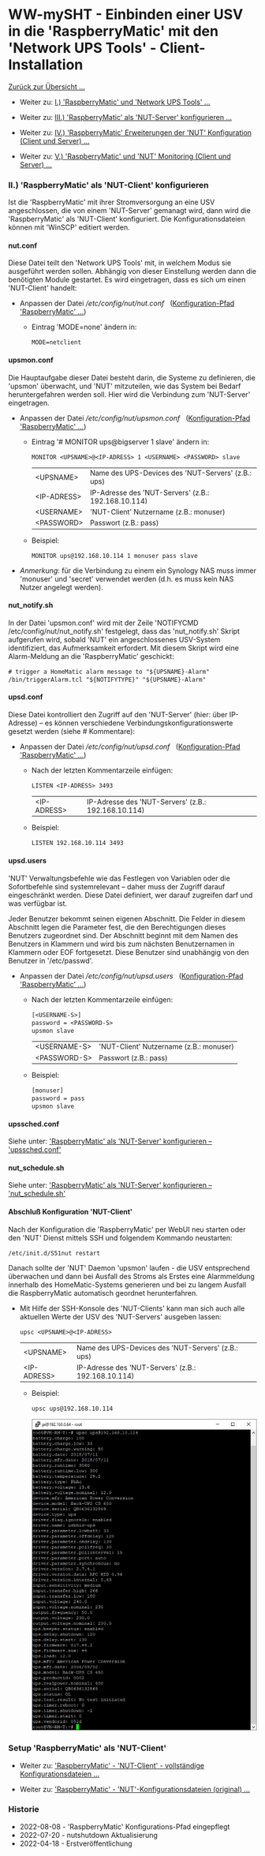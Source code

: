 # WW-mySHT - Einbinden einer USV in die 'RaspberryMatic' mit den 'Network UPS Tools' - Client-Installation

[Zurück zur Übersicht ...](../README.md)

- Weiter zu: [I.) 'RaspberryMatic' und 'Network UPS Tools' ...](./README.md)

- Weiter zu: [III.) 'RaspberryMatic' als 'NUT-Server' konfigurieren ...](./RM-NUT_Server.md)

- Weiter zu: [IV.) 'RaspberryMatic' Erweiterungen der 'NUT' Konfiguration (Client und Server) ...](./RM-NUT_Xtend.md)

- Weiter zu: [V.) 'RaspberryMatic' und 'NUT' Monitoring (Client und Server) ...](./RM-NUT_HM-Mon.md)

### II.) 'RaspberryMatic' als 'NUT-Client' konfigurieren

Ist die 'RaspberryMatic' mit ihrer Stromversorgung an eine USV angeschlossen, die von einem 'NUT-Server' gemanagt wird, dann wird die 'RaspberryMatic' als 'NUT-Client' konfiguriert. Die Konfigurationsdateien können mit 'WinSCP' editiert werden.

#### nut.conf
Diese Datei teilt den 'Network UPS Tools' mit, in welchem Modus sie ausgeführt werden sollen. Abhängig von dieser Einstellung werden dann die benötigten Module gestartet. Es wird eingetragen, dass es sich um einen 'NUT-Client' handelt:

  -	Anpassen der Datei */etc/config/nut/nut.conf*&nbsp;&nbsp;&nbsp;([Konfiguration-Pfad 'RaspberryMatic' ...](./README.md#konfiguration-der-network-ups-tools-für-die-raspberrymatic))

    - Eintrag 'MODE=none' ändern in:
      ```
      MODE=netclient
      ```

#### upsmon.conf
Die Hauptaufgabe dieser Datei besteht darin, die Systeme zu definieren, die 'upsmon' überwacht, und 'NUT' mitzuteilen, wie das System bei Bedarf heruntergefahren werden soll. Hier wird die Verbindung zum 'NUT-Server' eingetragen.

  -	Anpassen der Datei */etc/config/nut/upsmon.conf*&nbsp;&nbsp;&nbsp;([Konfiguration-Pfad 'RaspberryMatic' ...](./README.md#konfiguration-der-network-ups-tools-für-die-raspberrymatic))
    - Eintrag '# MONITOR ups@bigserver 1 <USERNAME> <PASSWORD> slave' ändern in:
         ```
         MONITOR <UPSNAME>@<IP-ADRESS> 1 <USERNAME> <PASSWORD> slave
         ```
         |||
         | --- | --- |
         | \<UPSNAME\> | Name des UPS-Devices des 'NUT-Servers' (z.B.: ups) |
         | \<IP-ADRESS\> | IP-Adresse des 'NUT-Servers' (z.B.: 192.168.10.114) |
         | \<USERNAME\> | 'NUT-Client' Nutzername (z.B.: monuser) |
         | \<PASSWORD\> | Passwort (z.B.: pass) |

    - Beispiel:
      ```
      MONITOR ups@192.168.10.114 1 monuser pass slave
      ```

  - *Anmerkung*: für die Verbindung zu einem ein Synology NAS muss immer <USERNAME> 'monuser' und <PASSWORD> 'secret' verwendet werden (d.h. es muss kein NAS Nutzer angelegt werden).

#### nut_notify.sh
In der Datei 'upsmon.conf' wird mit der Zeile 'NOTIFYCMD /etc/config/nut/nut_notify.sh' festgelegt, dass das 'nut_notify.sh' Skript aufgerufen wird, sobald 'NUT' ein angeschlossenes USV-System identifiziert, das Aufmerksamkeit erfordert. Mit diesem Skript wird eine Alarm-Meldung an die 'RaspberryMatic' geschickt:

```
# trigger a HomeMatic alarm message to "${UPSNAME}-Alarm"
/bin/triggerAlarm.tcl "${NOTIFYTYPE}" "${UPSNAME}-Alarm"
```

#### upsd.conf
Diese Datei kontrolliert den Zugriff auf den 'NUT-Server' (hier: über IP-Adresse) – es können verschiedene Verbindungskonfigurationswerte gesetzt werden (siehe # Kommentare):

  -	Anpassen der Datei */etc/config/nut/upsd.conf*&nbsp;&nbsp;&nbsp;([Konfiguration-Pfad 'RaspberryMatic' ...](./README.md#konfiguration-der-network-ups-tools-für-die-raspberrymatic))
    -	Nach der letzten Kommentarzeile einfügen:
          ```
          LISTEN <IP-ADRESS> 3493
          ```
          |||
          | --- | --- |
          | \<IP-ADRESS\> |	IP-Adresse des 'NUT-Servers' (z.B.: 192.168.10.114) |

    - Beispiel:
      ```
      LISTEN 192.168.10.114 3493
      ```

#### upsd.users
'NUT' Verwaltungsbefehle wie das Festlegen von Variablen oder die Sofortbefehle sind systemrelevant – daher muss der Zugriff darauf eingeschränkt werden. Diese Datei definiert, wer darauf zugreifen darf und was verfügbar ist.

Jeder Benutzer bekommt seinen eigenen Abschnitt. Die Felder in diesem Abschnitt legen die Parameter fest, die den Berechtigungen dieses Benutzers zugeordnet sind. Der Abschnitt beginnt mit dem Namen des Benutzers in Klammern und wird bis zum nächsten Benutzernamen in Klammern oder EOF fortgesetzt. Diese Benutzer sind unabhängig von den Benutzer in '/etc/passwd'.

  -	Anpassen der Datei */etc/config/nut/upsd.users*&nbsp;&nbsp;&nbsp;([Konfiguration-Pfad 'RaspberryMatic' ...](./README.md#konfiguration-der-network-ups-tools-für-die-raspberrymatic))
    -	Nach der letzten Kommentarzeile einfügen:
          ```
          [<USERNAME-S>]
          password = <PASSWORD-S>
          upsmon slave
          ```    
          |||
          | --- | --- |
          | \<USERNAME-S\> |	'NUT-Client' Nutzername (z.B.: monuser) |
          | \<PASSWORD-S\> |	Passwort (z.B.: pass) |

      - Beispiel:
        ```
        [monuser]
        password = pass
        upsmon slave
        ```

#### upssched.conf
Siehe unter: ['RaspberryMatic' als 'NUT-Server' konfigurieren – 'upssched.conf'](./RM-NUT_Server.md#upsschedconf)

#### nut_schedule.sh
Siehe unter: ['RaspberryMatic' als 'NUT-Server' konfigurieren – 'nut_schedule.sh'](./RM-NUT_Server.md#nut_schedulesh)

#### Abschluß Konfiguration 'NUT-Client'
Nach der Konfiguration die 'RaspberryMatic' per WebUI neu starten oder den 'NUT' Dienst mittels SSH und folgendem Kommando neustarten:
```
/etc/init.d/S51nut restart
```
Danach sollte der 'NUT' Daemon 'upsmon' laufen - die USV entsprechend überwachen und dann bei Ausfall des Stroms als Erstes eine Alarmmeldung innerhalb des HomeMatic-Systems generieren und bei zu langem Ausfall die RaspberryMatic automatisch geordnet herunterfahren.

  - Mit Hilfe der SSH-Konsole des 'NUT-Clients' kann man sich auch alle aktuellen Werte der USV des 'NUT-Servers' ausgeben lassen:
    ```
    upsc <UPSNAME>@<IP-ADRESS>
    ```
    |||
    | --- | --- |
    | \<UPSNAME\> |	Name des UPS-Devices des 'NUT-Servers' (z.B.: ups) |
    | \<IP-ADRESS\> | IP-Adresse des 'NUT-Servers' (z.B.: 192.168.10.114) |

    - Beispiel:
      ```
      upsc ups@192.168.10.114
      ```

      ![WW-mySHT - UPSC Client](./img/nut_upsc_client.jpg)

### Setup 'RaspberryMatic' als 'NUT-Client'

- Weiter zu: ['RaspberryMatic' - 'NUT-Client' - vollständige Konfigurationsdateien ...](./bin/RM_NUT_Client)

- Weiter zu: ['RaspberryMatic' - 'NUT'-Konfigurationsdateien (original) ...](./bin/RM_NUT_3.53.30)

### Historie
- 2022-08-08 - 'RaspberryMatic' Konfigurations-Pfad eingepflegt
- 2022-07-20 - nutshutdown Aktualisierung
- 2022-04-18 - Erstveröffentlichung
